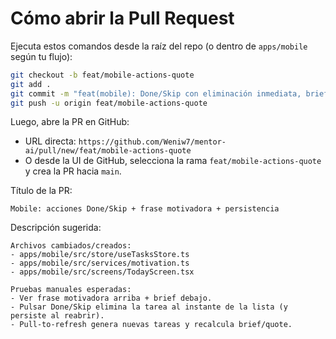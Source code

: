 # Cómo abrir la Pull Request

Ejecuta estos comandos desde la raíz del repo (o dentro de `apps/mobile` según tu flujo):

```bash
git checkout -b feat/mobile-actions-quote
git add .
git commit -m "feat(mobile): Done/Skip con eliminación inmediata, brief y frase motivadora diaria con persistencia"
git push -u origin feat/mobile-actions-quote
```

Luego, abre la PR en GitHub:

- URL directa: `https://github.com/Weniw7/mentor-ai/pull/new/feat/mobile-actions-quote`
- O desde la UI de GitHub, selecciona la rama `feat/mobile-actions-quote` y crea la PR hacia `main`.

Título de la PR:

```
Mobile: acciones Done/Skip + frase motivadora + persistencia
```

Descripción sugerida:

```
Archivos cambiados/creados:
- apps/mobile/src/store/useTasksStore.ts
- apps/mobile/src/services/motivation.ts
- apps/mobile/src/screens/TodayScreen.tsx

Pruebas manuales esperadas:
- Ver frase motivadora arriba + brief debajo.
- Pulsar Done/Skip elimina la tarea al instante de la lista (y persiste al reabrir).
- Pull-to-refresh genera nuevas tareas y recalcula brief/quote.
```